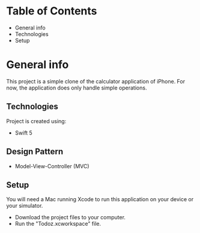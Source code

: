 # Table of Contents

* General info
* Technologies
* Setup

# General info

This project is a simple clone of the calculator application of iPhone. For now, the application does only handle simple operations.

## Technologies

Project is created using:

* Swift 5

## Design Pattern

*  Model-View-Controller (MVC)

## Setup

You will need a Mac running Xcode to run this application on your device or your simulator.

* Download the project files to your computer.
* Run the "Todoz.xcworkspace" file.
